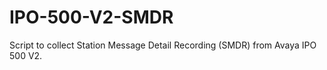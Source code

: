# IPO-500-V2-SMDR

Script to collect Station Message Detail Recording (SMDR) from Avaya IPO 500 V2.
